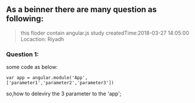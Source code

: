 ## As a beinner there are many question as following:
> this floder contain angular.js study
 createdTime:2018-03-27 14:05:00
 Locaction: Riyadh

###  Question 1:
some code as below:
``` 
var app = angular.module('App',['parameter1','parameter2','parameter3'])
```
so,how to deleviry the 3 parameter to the 'app';